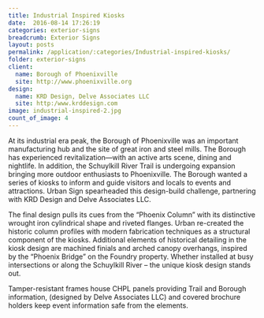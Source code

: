 ```yaml
---
title: Industrial Inspired Kiosks
date:  2016-08-14 17:26:19
categories: exterior-signs
breadcrumb: Exterior Signs
layout: posts
permalink: /application/:categories/Industrial-inspired-kiosks/
folder: exterior-signs
client:
  name: Borough of Phoenixville
  site: http://www.phoenixville.org
design: 
  name: KRD Design, Delve Associates LLC
  site: http:/www.krddesign.com
image: industrial-inspired-2.jpg
count_of_image: 4
---
```


<div class="col-xs-12 col-sm-12 col-md-12 col-lg-12">
  <p class="application-item__content application-item__content--top">
    At its industrial era peak, the Borough of Phoenixville was an important manufacturing hub and the site of great iron and steel mills. The Borough has experienced revitalization—with an active arts scene, dining and nightlife. In addition, the Schuylkill River Trail is undergoing expansion bringing more outdoor enthusiasts to Phoenixville.  The Borough wanted a series of kiosks to inform and guide visitors and locals to events and attractions. Urban Sign spearheaded this design-build challenge, partnering with KRD Design and Delve Associates LLC.
  </p>
  <div class="fotorama application-item__slider" data-nav="thumbs" data-thumbheight="109" border-width="3">
    <a {{ href | img : "fotorama/industrial-inspired-2.jpg" }}></a>
    <a {{ href | img : "fotorama/industrial-inspired-1.jpg" }}></a>
    <a {{ href | img : "fotorama/industrial-inspired-3.jpg" }}></a>
    <a {{ href | img : "fotorama/industrial-inspired-4.jpg" }}></a>
  </div>
  <div class="visible-xs application-item__icon-slider">
      <i class="icon-swipe"></i>
    </div>
  <p class="application-item__content application-item__content--bottom">
    The final design pulls its cues from the “Phoenix Column” with its distinctive wrought iron cylindrical shape and riveted flanges. Urban re-created the historic column profiles with modern fabrication techniques as a structural component of the kiosks. Additional elements of historical detailing in the kiosk design are machined finials and arched canopy overhangs, inspired by the “Phoenix Bridge” on the Foundry property.  Whether installed at busy intersections or along the Schuylkill River – the unique kiosk design stands out.
  </p>
<p class="application-item__content application-item__content--bottom">
    Tamper-resistant frames house CHPL panels providing Trail and Borough information, (designed by Delve Associates LLC) and covered brochure holders keep event information safe from the elements.
  </p>
</div>